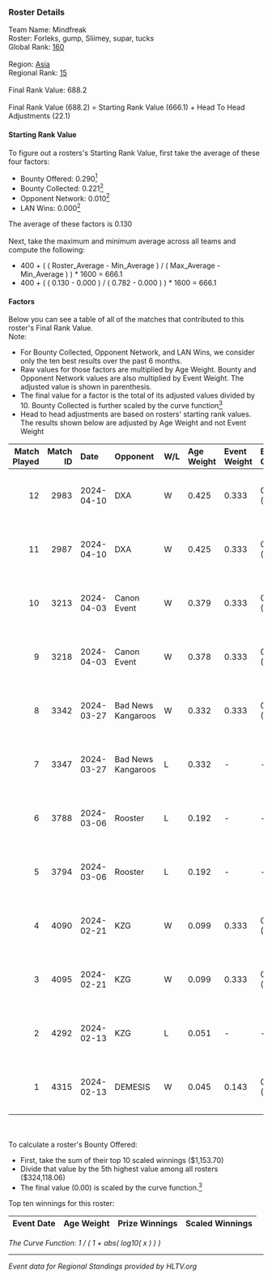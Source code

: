 ### Roster Details<br />
Team Name: Mindfreak<br />
Roster: Forleks, gump, Sliimey, supar, tucks<br />
Global Rank: [160](../standings_global.md)<br />
<br />
Region: [Asia]( ../standings_asia.md)<br />
Regional Rank: [15]( ../standings_asia.md)<br />
<br />
Final Rank Value:  688.2<br />
<br />
Final Rank Value (688.2) = Starting Rank Value (666.1) + Head To Head Adjustments (22.1)<br />

#### Starting Rank Value<br />
To figure out a rosters's Starting Rank Value, first take the average of these four factors:<br />
- Bounty Offered: 0.290[<sup>1</sup>](#table2)
- Bounty Collected: 0.221[<sup>2</sup>](#table1)
- Opponent Network: 0.010[<sup>2</sup>](#table1)
- LAN Wins: 0.000[<sup>2</sup>](#table1)

The average of these factors is 0.130<br />
<br />
Next, take the maximum and minimum average across all teams and compute the following:<br />
- 400 + ( ( Roster_Average - Min_Average ) / ( Max_Average - Min_Average ) ) * 1600 = 666.1
- 400 + ( ( 0.130 - 0.000 ) / ( 0.782 - 0.000 ) ) * 1600 = 666.1


#### Factors<br />
Below you can see a table of all of the matches that contributed to this roster's Final Rank Value.<br />
Note:<br />

- For Bounty Collected, Opponent Network, and LAN Wins, we consider only the ten best results over the past 6 months.
- Raw values for those factors are multiplied by Age Weight. Bounty and Opponent Network values are also multiplied by Event Weight. The adjusted value is shown in parenthesis.
- The final value for a factor is the total of its adjusted values divided by 10. Bounty Collected is further scaled by the curve function[<sup>3</sup>](#curveFunction)
- Head to head adjustments are based on rosters' starting rank values. The results shown below are adjusted by Age Weight and not Event Weight
<span id="table1"></span><br />


| Match Played | Match ID | Date       | Opponent           | W/L | Age Weight | Event Weight | Bounty Collected | Opponent Network | LAN Wins  | H2H Adj. | Roster                               |
| -: | -: | :- | :- | :- | :- | :- | :- | :- | :- | -: | :- |
|           12 |     2983 | 2024-04-10 | DXA                | W   | 0.425      | 0.333        | 0.002 (0.000)    | 0.226 (0.032)    | 0 (0.000) |     6.47 | Forleks, gump, Sliimey, supar, tucks |
|           11 |     2987 | 2024-04-10 | DXA                | W   | 0.425      | 0.333        | 0.002 (0.000)    | 0.226 (0.032)    | 0 (0.000) |     6.72 | Forleks, gump, Sliimey, supar, tucks |
|           10 |     3213 | 2024-04-03 | Canon Event        | W   | 0.379      | 0.333        | 0.000 (0.000)    | 0.000 (0.000)    | 0 (0.000) |     3.24 | Forleks, gump, Sliimey, supar, tucks |
|            9 |     3218 | 2024-04-03 | Canon Event        | W   | 0.378      | 0.333        | 0.000 (0.000)    | 0.000 (0.000)    | 0 (0.000) |     3.33 | Forleks, gump, Sliimey, supar, tucks |
|            8 |     3342 | 2024-03-27 | Bad News Kangaroos | W   | 0.332      | 0.333        | 0.017 (0.002)    | 0.226 (0.025)    | 0 (0.000) |     7.03 | Forleks, gump, Sliimey, supar, tucks |
|            7 |     3347 | 2024-03-27 | Bad News Kangaroos | L   | 0.332      | -            | -                | -                | -         |    -3.47 | Forleks, gump, Sliimey, supar, tucks |
|            6 |     3788 | 2024-03-06 | Rooster            | L   | 0.192      | -            | -                | -                | -         |    -2.06 | Forleks, gump, Sliimey, supar, tucks |
|            5 |     3794 | 2024-03-06 | Rooster            | L   | 0.192      | -            | -                | -                | -         |    -2.09 | Forleks, gump, Sliimey, supar, tucks |
|            4 |     4090 | 2024-02-21 | KZG                | W   | 0.099      | 0.333        | 0.005 (0.000)    | 0.112 (0.004)    | 0 (0.000) |     1.71 | Forleks, gump, Sliimey, supar, tucks |
|            3 |     4095 | 2024-02-21 | KZG                | W   | 0.099      | 0.333        | 0.005 (0.000)    | 0.112 (0.004)    | 0 (0.000) |     1.72 | Forleks, gump, Sliimey, supar, tucks |
|            2 |     4292 | 2024-02-13 | KZG                | L   | 0.051      | -            | -                | -                | -         |    -0.71 | deStiny, gump, Sliimey, supar, tucks |
|            1 |     4315 | 2024-02-13 | DEMESIS            | W   | 0.045      | 0.143        | 0.000 (0.000)    | 0.000 (0.000)    | 0 (0.000) |     0.26 | deStiny, gump, Sliimey, supar, tucks |

<br />
<span id="table2"></span><br />
To calculate a roster's Bounty Offered:<br />

- First, take the sum of their top 10 scaled winnings ($1,153.70)
- Divide that value by the 5th highest value among all rosters ($324,118.06)
- The final value (0.00) is scaled by the curve function.[<sup>3</sup>](#curveFunction)

Top ten winnings for this roster:<br />

| Event Date | Age Weight | Prize Winnings | Scaled Winnings |
| :- | -: | :- | :- |


<span id="curveFunction"></span>_The Curve Function: 1 / ( 1 + abs( log10( x ) ) )_<br />

---
_Event data for Regional Standings provided by HLTV.org_<br />
